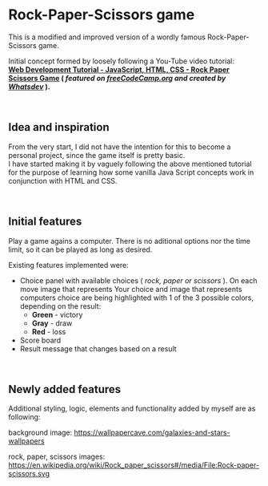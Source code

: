 # **Rock-Paper-Scissors game**

This is a modified and improved version of a wordly famous Rock-Paper-Scissors game.

Initial concept formed by loosely following a You-Tube video tutorial:   
**[Web Development Tutorial - JavaScript, HTML, CSS - Rock Paper Scissors Game](https://www.youtube.com/watch?v=jaVNP3nIAv0) ( _featured on [freeCodeCamp.org](https://www.youtube.com/watch?v=jaVNP3nIAv0) and created by [Whatsdev](https://www.youtube.com/channel/UC0tRdbXVDbhaRvZPKsRgmxg)_ ).**

<br>

## **Idea and inspiration**

From the very start, I did not have the intention for this to become a personal project, since the game itself is pretty basic.
<br>
I have started making it by vaguely following the above mentioned tutorial for the purpose of learning how some vanilla Java Script concepts work in conjunction with HTML and CSS.

<br>

## **Initial features**

Play a game agains a computer. There is no aditional options nor the time limit, so it can be played as long as desired.

Existing features implemented were:
- Choice panel with available choices ( _rock, paper or scissors_ ). On each move image that represents Your choice and image that represents computers choice are being highlighted with 1 of the 3 possible colors, depending on the result:
    - **Green** - victory
    - **Gray** - draw
    - **Red** - loss
- Score board
- Result message that changes based on a result

<br>

## **Newly added features**

Additional styling, logic, elements and functionality added by myself are as following:

background image: https://wallpapercave.com/galaxies-and-stars-wallpapers

rock, paper, scissors images: https://en.wikipedia.org/wiki/Rock_paper_scissors#/media/File:Rock-paper-scissors.svg